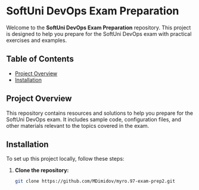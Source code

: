 # SoftUni DevOps Exam Preparation

Welcome to the **SoftUni DevOps Exam Preparation** repository. This project is designed to help you prepare for the SoftUni DevOps exam with practical exercises and examples.

## Table of Contents

- [Project Overview](#project-overview)
- [Installation](#installation)

## Project Overview

This repository contains resources and solutions to help you prepare for the SoftUni DevOps exam. It includes sample code, configuration files, and other materials relevant to the topics covered in the exam.

## Installation

To set up this project locally, follow these steps:

1. **Clone the repository:**
   ```bash
   git clone https://github.com/MDimidov/myro.97-exam-prep2.git
